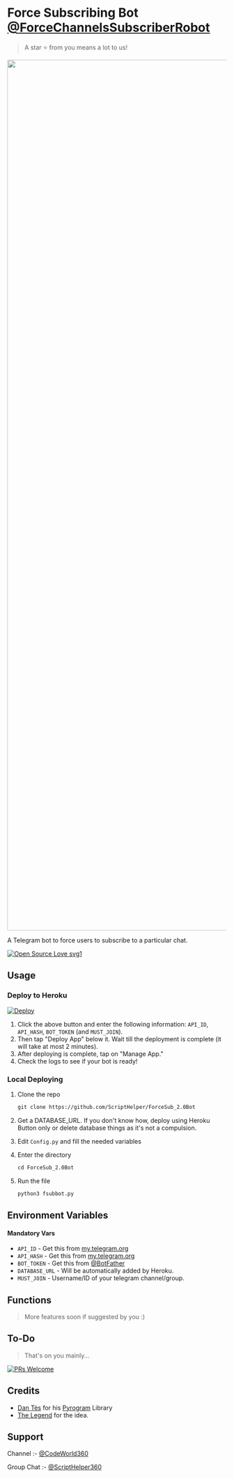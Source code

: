# Force Subscribing Bot [@ForceChannelsSubscriberRobot](https://t.me/ForceChannelsSubscriberRobot)

> A star ⭐ from you means a lot to us!

<p align="center"><a href="https://github.com/ScriptHelper/ForceSub_2.0Bot"><img src="https://telegra.ru.com/p/a952d3e2xb5f1cf87bdfe8cc83f8db6e0383aa159a40211ab" width="2000"></a></p>

A Telegram bot to force users to subscribe to a particular chat.

[![Open Source Love svg1](https://badges.frapsoft.com/os/v1/open-source.svg?v=103)](https://github.com/ellerbrock/open-source-badges/)

## Usage

### Deploy to Heroku

[![Deploy](https://www.herokucdn.com/deploy/button.svg)](https://heroku.com/deploy?template=https://github.com/ScriptHelper/ForceSub_2.0Bot)

1. Click the above button and enter the following information: `API_ID`, `API_HASH`, `BOT_TOKEN` (and `MUST_JOIN`).
2. Then tap "Deploy App" below it. Wait till the deployment is complete (it will take at most 2 minutes).
3. After deploying is complete, tap on "Manage App."
4. Check the logs to see if your bot is ready! 

### Local Deploying

1. Clone the repo
   ```markdown
   git clone https://github.com/ScriptHelper/ForceSub_2.0Bot
   ```
   
2. Get a DATABASE_URL. If you don't know how, deploy using Heroku Button only or delete database things as it's not a compulsion.
   
3. Edit `Config.py` and fill the needed variables

4. Enter the directory
   ```markdown
   cd ForceSub_2.0Bot
   ```
5. Run the file
   ```markdown
   python3 fsubbot.py
   ```

## Environment Variables

#### Mandatory Vars

- `API_ID` - Get this from [my.telegram.org](https://my.telegram.org/auth)
- `API_HASH` - Get this from [my.telegram.org](https://my.telegram.org/auth)
- `BOT_TOKEN` - Get this from [@BotFather](https://t.me/BotFather)
- `DATABASE_URL` - Will be automatically added by Heroku.
- `MUST_JOIN` - Username/ID of your telegram channel/group.

## Functions

> More features soon if suggested by you :)

## To-Do

> That's on you mainly...

[![PRs Welcome](https://img.shields.io/badge/PRs-welcome-brightgreen.svg?style=flat-square)](http://makeapullrequest.com)

## Credits

- [Dan Tès](https://github.com/delivrance) for his [Pyrogram](https://docs.pyrogram.org) Library
- [The Legend](https://github.com/thelegend-16) for the idea.

## Support

Channel :- [@CodeWorld360](https://t.me/CodeWorld360)

Group Chat :- [@ScriptHelper360](https://t.me/ScriptHelper360)

